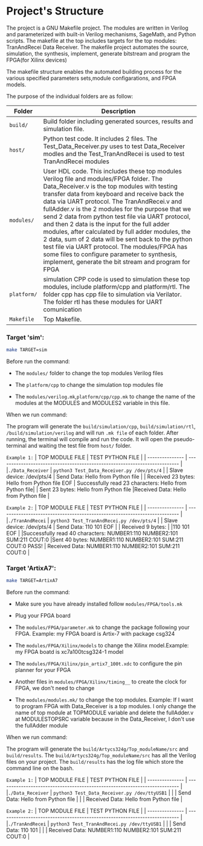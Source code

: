 # Project's Structure
The project is a GNU Makefile project.
The modules are written in Verilog and parameterized with built-in Verilog mechanisms, SageMath, and Python scripts.
The makefile at the top includes targets for the top modules:
    TranAndRecei  Data Receiver.
The makefile project automates the source, simulation, the synthesis, implement, generate bitstream and program the FPGA(for Xilinx devices) 

The makefile structure enables the automated building process
for the various specified parameters sets,module configarations, and FPGA models. 

The purpose of the individual folders are as follow:

| Folder          | Description                                                                |
| --------------- | -------------------------------------------------------------------------- |
| `build/`        | Build folder including generated sources, results and simulation file.                                                                      |
| `host/`         | Python test code. It includes 2 files. The Test_Data_Receiver.py uses to     test Data_Receiver modles and the Test_TranAndRecei is used to test TranAndRecei modules                                                                    |
| `modules/`      | User HDL code. This includes these top modules Verilog file and modules/FPGA folder. The Data_Receiver.v is the top modules with testing transfer data from keyboard and receive back the data via UART protocol. The TranAndRecei.v and fullAdder.v is the 2 modules for the purpose that we send 2 data from python test file via UART protocol, and then 2 data is the input for the full adder modules, after calculated by full adder modules, the 2 data, sum of 2 data will be sent back to the python test file via UART protocol. The modules/FPGA has some files to configure parameter to synthesis, implement, generate the bit stream and program for FPGA                                                       |
| `platform/`     | simulation CPP code is used to simulation these top modules, include platform/cpp and platform/rtl. The folder cpp has cpp file to simulation via Verilator. The folder rtl has these modules for UART comunication                         | 
| `Makefile`      | Top Makefile.                                          |

### Target 'sim':

  ```bash
  make TARGET=sim
  ```
   Before run the command:

   - The `modules/` folder to change the top modules Verilog files

   - The `platform/cpp` to change the simulation top modules file
   
   - The `modules/verilog.mk`,`platform/cpp/cpp.mk` to change the name of the modules at the MODULES and MODULES2 variable in this file.


   When we run command:

   The program will generate the `build/simulation/cpp`, `build/simulation/rtl`, `/build/simulation/verilog` and will run `.mk file` of each folder. After running, the terminal will compile and run the code. It will open the pseudo-terminal and waiting the test file from `host/` folder.

   `Example 1:`
  | TOP MODULE FILE          |      TEST PYTHON FILE                                      |
  | ---------------          |     --------------------------------------------------------------------------              |
  |`./Data_Receiver`         | `python3 Test_Data_Receiver.py /dev/pts/4`                 |
  | Slave device: /dev/pts/4 | Send Data:  Hello from Python file                         |
  | Received 23 bytes: Hello from Python file EOF 
  | Successfully read 23 characters: Hello from Python file| 
  | Sent 23 bytes: Hello from Python file |Received Data:  Hello from Python file         |

  `Example 2:`
  | TOP MODULE FILE          |      TEST PYTHON FILE                                      |
  | ---------------          |     --------------------------------------------------------------------------              |
  |`./TranAndRecei`          | `python3 Test_TranAndRecei.py /dev/pts/4`                  |
  | Slave device: /dev/pts/4 | Send Data:  110 101 EOF                                    |
  | Received 9 bytes:        |
  |110 101 EOF               |
  |Successfully read 40 characters:   NUMBER1:110 NUMBER2:101 SUM:211 COUT:0
  |Sent 40 bytes:   NUMBER1:110 NUMBER2:101 SUM:211 COUT:0
PASS!                        |  Received Data:  NUMBER1:110 NUMBER2:101 SUM:211 COUT:0    |


### Target 'ArtixA7':

  ```bash
  make TARGET=ArtixA7
  ```

  Before run the command:
   - Make sure you have already installed follow `modules/FPGA/tools.mk`

   - Plug your FPGA board

   - The `modules/FPGA/parameter.mk` to change the package following your FPGA. Example: my FPGA board is Artix-7 with package csg324
   
   - The `modules/FPGA/Xilinx/models` to change the Xilinx model.Example: my FPGA boatd is xc7a100tcsg324-1 model

   - The `modules/FPGA/Xilinx/pin_artix7_100t.xdc` to configure the pin planner for your FPGA

   - Another files in `modules/FPGA/Xilinx/timing__` to create the clock for FPGA, we don't need to change

   - The `modules/modules.mk/` to change the top modules. Example: If I want to program FPGA with Data_Receiver is a top modules. I only change the name of top module at TOPMODULE variable and delete the fullAdder.v at MODULESTOPSRC variable because in the Data_Receiver, I don't use the fullAdder module  


  
  When we run command:
  
  The program will generate the `build/Artycs324g/Top_moduleName/src` and `build/results`. The `build/Artycs324g/Top_moduleName/src` has all the Verilog files on your project. The `build/results` has the log file which store the command line on the bash.

   `Example 1:`
  | TOP MODULE FILE          |      TEST PYTHON FILE                                      |
  | ---------------          |     --------------------------------------------------------------------------              |
  |`./Data_Receiver`         | `python3 Test_Data_Receiver.py /dev/ttyUSB1`               |
  |                          | Send Data:  Hello from Python file                         |
  |                          | Received Data:  Hello from Python file                     |

   `Example 2:`
  | TOP MODULE FILE          |      TEST PYTHON FILE                                      |
  | ---------------          |     --------------------------------------------------------------------------              |
  |`./TranAndRecei`          | `python3 Test_TranAndRecei.py /dev/ttyUSB1`                |
  |                          | Send Data:  110 101                                        |
  |                          | Received Data:  NUMBER1:110 NUMBER2:101 SUM:211 COUT:0     |

